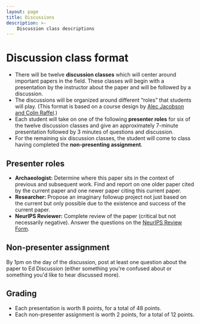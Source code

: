 ```yaml
---
layout: page
title: Discussions
description: >-
    Discussion class descriptions
---
```


# Discussion class format

- There will be twelve **discussion classes** which will center around important papers in the field. These classes will begin with a presentation by the instructor about the paper and will be followed by a discussion.
- The discussions will be organized around different “roles” that students will play. (This format is based on a course design by [Alec Jacobson and Colin Raffel](https://colinraffel.com/blog/role-playing-seminar.html).)
- Each student will take on one of the following **presenter roles** for six of the twelve discussion classes and give an approximately 7-minute presentation followed by 3 minutes of questions and discussion.
- For the remaining six discussion classes, the student will come to class having completed the **non-presenting assignment**.

## Presenter roles
- **Archaeologist:** Determine where this paper sits in the context of previous and subsequent work. Find and report on one older paper cited by the current paper and one newer paper citing this current paper.
- **Researcher:** Propose an imaginary followup project not just based on the current but only possible due to the existence and success of the current paper.
- **NeurIPS Reviewer:** Complete review of the paper (critical but not necessarily negative). Answer the questions on the [NeurIPS Review Form](https://nips.cc/Conferences/2022/ReviewerGuidelines).

## Non-presenter assignment
By 1pm on the day of the discussion, post at least one question about the paper to Ed Discussion (either something you're confused about or something you'd like to hear discussed more).

## Grading
- Each presentation is worth 8 points, for a total of 48 points.
- Each non-presenter assignment is worth 2 points, for a total of 12 points.